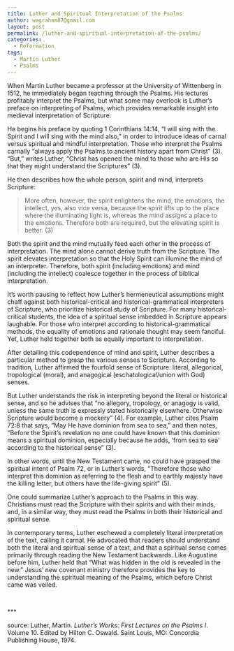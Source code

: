 ```yaml
---
title: Luther and Spiritual Interpretation of the Psalms
author: wagraham87@gmail.com
layout: post
permalink: /luther-and-spiritual-interpretation-of-the-psalms/
categories:
  - Reformation
tags:
  - Martin Luther
  - Psalms
---
```

When Martin Luther became a professor at the University of Wittenberg in 1512, he immediately began teaching through the Psalms. His lectures profitably interpret the Psalms, but what some may overlook is Luther’s preface on interpreting of Psalms, which provides remarkable insight into medieval interpretation of Scripture.

He begins his preface by quoting 1 Corinthians 14:14, “I will sing with the Spirit and I will sing with the mind also,” in order to introduce ideas of carnal versus spiritual and mindful interpretation. Those who interpret the Psalms carnally “always apply the Psalms to ancient history apart from Christ” (3). “But,” writes Luther, “Christ has opened the mind to those who are His so that they might understand the Scriptures” (3).<!--more-->

He then describes how the whole person, spirit and mind, interprets Scripture:

> More often, however, the spirit enlightens the mind, the emotions, the intellect, yes, also vice versa, because the spirit lifts up to the place where the illuminating light is, whereas the mind assigns a place to the emotions. Therefore both are required, but the elevating spirit is better. (3)

Both the spirit and the mind mutually feed each other in the process of interpretation. The mind alone cannot derive truth from the Scripture. The spirit elevates interpretation so that the Holy Spirit can illumine the mind of an interpreter. Therefore, both spirit (including emotions) and mind (including the intellect) coalesce together in the process of biblical interpretation.

It’s worth pausing to reflect how Luther’s hermeneutical assumptions might chaff against both historical-critical and historical-grammatical interpreters of Scripture, who prioritize historical study of Scripture. For many historical-critical students, the idea of a spiritual sense imbedded in Scripture appears laughable. For those who interpret according to historical-grammatical methods, the equality of emotions and rationale thought may seem fanciful. Yet, Luther held together both as equally important to interpretation.

After detailing this codependence of mind and spirit, Luther describes a particular method to grasp the various senses to Scripture. According to tradition, Luther affirmed the fourfold sense of Scripture: literal, allegorical, tropological (moral), and anagogical (eschatological/union with God) senses.

But Luther understands the risk in interpreting beyond the literal or historical sense, and so he advises that “no allegory, tropology, or anagogy is valid, unless the same truth is expressly stated historically elsewhere. Otherwise Scripture would become a mockery” (4). For example, Luther cites Psalm 72:8 that says, “May He have dominion from sea to sea,” and then notes, “Before the Spirit’s revelation no one could have known that this dominion means a spiritual dominion, especially because he adds, ‘from sea to sea’ according to the historical sense” (3).

In other words, until the New Testament came, no could have grasped the spiritual intent of Psalm 72, or in Luther’s words, “Therefore those who interpret this dominion as referring to the flesh and to earthly majesty have the killing letter, but others have the life-giving spirit” (5).

One could summarize Luther’s approach to the Psalms in this way. Christians must read the Scripture with their spirits and with their minds, and, in a similar way, they must read the Psalms in both their historical and spiritual sense.

In contemporary terms, Luther eschewed a completely literal interpretation of the text, calling it carnal. He advocated that readers should understand both the literal and spiritual sense of a text, and that a spiritual sense comes primarily through reading the New Testament backwards. Like Augustine before him, Luther held that “What was hidden in the old is revealed in the new.” Jesus’ new covenant ministry therefore provides the key to understanding the spiritual meaning of the Psalms, which before Christ came was veiled.

&nbsp;

\***

source: Luther, Martin. *Luther’s Works: First Lectures on the Psalms I*. Volume 10. Edited by Hilton C. Oswald. Saint Louis, MO: Concordia Publishing House, 1974.